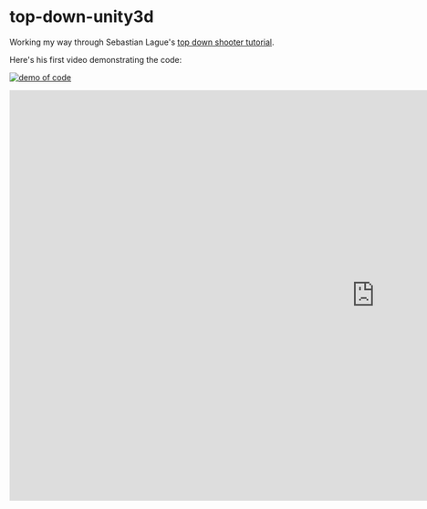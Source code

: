 # top-down-unity3d

Working my way through Sebastian Lague's [top down shooter tutorial](https://www.youtube.com/playlist?list=PLFt_AvWsXl0ctd4dgE1F8g3uec4zKNRV0 "top down shooter tutorial").

Here's his first video demonstrating the code:

[![demo of code](http://img.youtube.com/vi/SviIeTt2_Lc/0.jpg)](http://www.youtube.com/watch?v=SviIeTt2_Lc)
<iframe width="1280" height="720" src="https://www.youtube.com/embed/SviIeTt2_Lc?list=PLFt_AvWsXl0ctd4dgE1F8g3uec4zKNRV0" frameborder="0" allowfullscreen></iframe>
